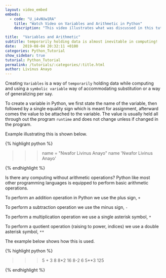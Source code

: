 ```yaml
---
layout: video_embed
embeds:
  - code: "U_i4vNUw1RA"
    title: "Watch Video on Variables and Arithmetic in Python"
    description: "This video illustrates what was discussed in this tutorial"

title:  "Variables and Arithmetic"
subtitle: temporarily holding data is almost inevitable in computing!
date:   2019-08-04 20:32:11 +0100
categories: Python_Tutorial
show_sidebar: true
tutorial: Python_Tutorial
permalink: /tutorials/:categories/:title.html
author: Livinus Anayo
---
```


Creating `Variables` is a way of `temporarily` holding data while computing and using a `symbolic variable` way of accommodating substitution or a way of generalizing per say.

To create a variable in Python, we first state the name of the variable, then followed by a single equality sign which is meant for assignment, afterward comes the value to be attached to the variable. The value is usually held all through out the program `runtime` and does not change unless if changed in the program.

Example illustrating this is shown below.

{% highlight python %}

>>> name = "Nwafor Livinus Anayo"
>>> name
'Nwafor Livinus Anayo'
>>>

{% endhighlight %}

Is there any computing without arithmetic operations? Python like most other programming languages is equipped to perform basic arithmetic operations.

To perform an addition operation in Python we use the plus sign, `+`

To perform a subtraction operation we use the minus sign, `-`

To perform a multiplication operation we use a single asterisk symbol, `*`

To perform a quotient operation (raising to power, indices) we use a double asterisk symbol, `**`

The example below shows how this is used.

{% highlight python %}

>>> 5 + 3
8
>>> 8*2
16
>>> 8-2
6
>>> 5**3
125
>>>

{% endhighlight %}
